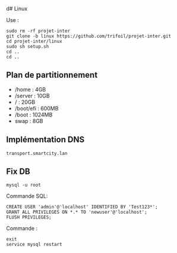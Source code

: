 d# Linux

Use : 

```
sudo rm -rf projet-inter
git clone -b linux https://github.com/trifoil/projet-inter.git
cd projet-inter/linux
sudo sh setup.sh
cd .. 
cd ..
```

## Plan de partitionnement 

* /home : 4GB
* /server : 10GB
* / : 20GB
* /boot/efi : 600MB
* /boot : 1024MB
* swap : 8GB

## Implémentation DNS 

```transport.smartcity.lan```


## Fix DB


```
mysql -u root
```
Commande SQL:
```
CREATE USER 'admin'@'localhost' IDENTIFIED BY 'Test123*';
GRANT ALL PRIVILEGES ON *.* TO 'newuser'@'localhost';
FLUSH PRIVILEGES;
```
Commande : 
```
exit
service mysql restart
```